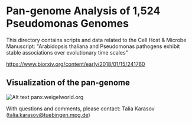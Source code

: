 # Pan-genome Analysis of 1,524 Pseudomonas Genomes

This directory contains scripts and data related to the Cell Host & Microbe Manuscript:
"Arabidopsis thaliana and Pseudomonas pathogens exhibit stable associations over evolutionary time scales"

https://www.biorxiv.org/content/early/2018/01/15/241760

## Visualization of the pan-genome 
![Alt text](~/Desktop/try.png?raw=true "Title")
panx.weigelworld.org




With questions and comments, please contact: 
Talia Karasov (talia.karasov@tuebingen.mpg.de)
